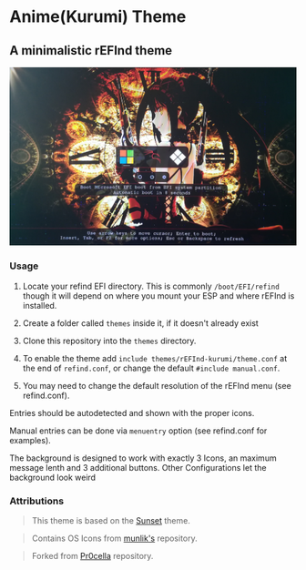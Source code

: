 # Anime(Kurumi)  Theme
## A minimalistic rEFInd theme

![Preview](prev0.jpg)

### Usage

 1. Locate your refind EFI directory. This is commonly `/boot/EFI/refind`
    though it will depend on where you mount your ESP and where rEFInd is
    installed.

 2. Create a folder called `themes` inside it, if it doesn't already exist

 3. Clone this repository into the `themes` directory.

 4. To enable the theme add `include themes/rEFInd-kurumi/theme.conf` at the end of
    `refind.conf`, or change the default ``#include manual.conf``. 
    
 5. You may need to change the default resolution of the rEFInd menu (see refind.conf).

Entries should be autodetected and shown with the proper icons.

Manual entries can be done via `menuentry` option (see refind.conf for examples).

The background is designed to work with exactly 3 Icons, an maximum message lenth and 3
additional buttons. Other Configurations let the background look weird

### Attributions
> This theme is based on the [Sunset](https://gitlab.com/realmain/rEFInd-sunset) theme.

> Contains OS Icons from [munlik's](https://github.com/munlik/refind-theme-regular) repository.

> Forked from [Pr0cella](https://github.com/Pr0cella/rEFInd-glassy) repository.
